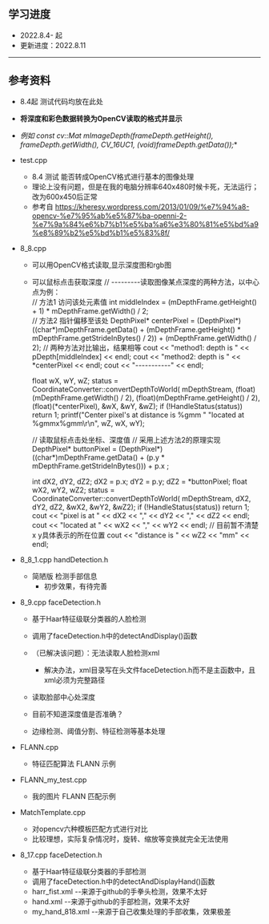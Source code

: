﻿## 学习进度
* 2022.8.4- 起
* 更新进度：2022.8.11

----------

## 参考资料
- 8.4起 测试代码均放在此处
- **将深度和彩色数据转换为OpenCV读取的格式并显示**
- **例如 const cv::Mat mImageDepth(frameDepth.getHeight(), frameDepth.getWidth(), CV_16UC1, (void*)frameDepth.getData());**

- test.cpp
	- 8.4 测试 能否转成OpenCV格式进行基本的图像处理
	- 理论上没有问题，但是在我的电脑分辨率640x480时候卡死，无法运行；改为600x450后正常
	- 参考自 https://kheresy.wordpress.com/2013/01/09/%e7%94%a8-opencv-%e7%95%ab%e5%87%ba-openni-2-%e7%9a%84%e6%b7%b1%e5%ba%a6%e3%80%81%e5%bd%a9%e8%89%b2%e5%bd%b1%e5%83%8f/

- 8_8.cpp
	- 可以用OpenCV格式读取,显示深度图和rgb图
	- 可以鼠标点击获取深度
		// ---------读取图像某点深度的两种方法，以中心点为例：        
		// 方法1 访问该处元素值
		int middleIndex = (mDepthFrame.getHeight() + 1) * mDepthFrame.getWidth() / 2;                  
		// 方法2 指针偏移至该处
		DepthPixel* centerPixel =
		    (DepthPixel*)((char*)mDepthFrame.getData() +
		    (mDepthFrame.getHeight() * mDepthFrame.getStrideInBytes() / 2)) + 
		    (mDepthFrame.getWidth() / 2);
		// 两种方法对比输出，结果相等
		cout << "method1: depth is " << pDepth[middleIndex] << endl;
		cout << "method2: depth is " << *centerPixel << endl;
		cout << "-----------" << endl;

		float wX, wY, wZ;
		status = CoordinateConverter::convertDepthToWorld(
		    mDepthStream,
		    (float)(mDepthFrame.getWidth() / 2),
		    (float)(mDepthFrame.getHeight() / 2),
		    (float)(*centerPixel),
		    &wX, &wY, &wZ);
		if (!HandleStatus(status)) return 1;
		printf("Center pixel's at distance is %gmm "
		    "located at %gmmx%gmm\r\n",
		    wZ, wX, wY);

		// 读取鼠标点击处坐标、深度值
        // 采用上述方法2的原理实现
        DepthPixel* buttonPixel =
            (DepthPixel*)((char*)mDepthFrame.getData() +
            (p.y * mDepthFrame.getStrideInBytes())) +
            p.x ;

        int dX2, dY2, dZ2;
        dX2 = p.x;
        dY2 = p.y;
        dZ2 = *buttonPixel;
        float wX2, wY2, wZ2;
        status = CoordinateConverter::convertDepthToWorld(
            mDepthStream,
            dX2, dY2, dZ2,
            &wX2, &wY2, &wZ2);
        if (!HandleStatus(status)) return 1;
        cout << "pixel is at " << dX2 << "," << dY2 << "," << dZ2 << endl;
        cout << "located at " << wX2 << "," << wY2 << endl; // 目前暂不清楚x y具体表示的所在位置
        cout << "distance is " << wZ2 << "mm" << endl;

- 8_8_1.cpp handDetection.h
	- 简陋版 检测手部信息
		- 初步效果，有待完善

- 8_9.cpp faceDetection.h
	- 基于Haar特征级联分类器的人脸检测
	- 调用了faceDetection.h中的detectAndDisplay()函数
	- （已解决该问题）：无法读取人脸检测xml
		- 解决办法，xml目录写在头文件faceDetection.h而不是主函数中，且xml必须为完整路径
	- 读取脸部中心处深度
	- 目前不知道深度值是否准确？

	- 边缘检测、阈值分割、特征检测等基本处理

- FLANN.cpp
	- 特征匹配算法 FLANN 示例
- FLANN_my_test.cpp
	- 我的图片 FLANN 匹配示例

- MatchTemplate.cpp
	- 对opencv六种模板匹配方式进行对比
	- 比较理想，实际复杂情况时，旋转、缩放等变换就完全无法使用

- 8_17.cpp faceDetection.h
	- 基于Haar特征级联分类器的手部检测
	- 调用了faceDetection.h中的detectAndDisplayHand()函数
	- harr_fist.xml --来源于github的手拳头检测，效果不太好
	- hand.xml --来源于github的手部检测，效果不太好
	- my_hand_818.xml --来源于自己收集处理的手部收集，效果极差



